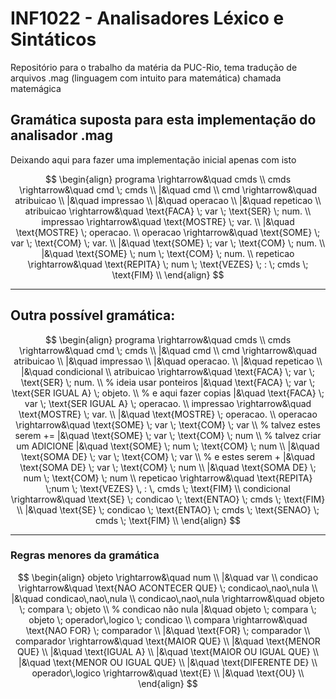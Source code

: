 # INF1022 - Analisadores Léxico e Sintáticos

Repositório para o trabalho da matéria da PUC-Rio, tema tradução de arquivos .mag (linguagem com intuito para matemática) chamada matemágica


## Gramática suposta para esta implementação do analisador .mag
Deixando aqui para fazer uma implementação inicial apenas com isto

$$
\begin{align}
programa    \rightarrow&\quad   cmds \\
cmds        \rightarrow&\quad   cmd \; cmds \\
                      |&\quad   cmd \\
cmd         \rightarrow&\quad   atribuicao \\
                      |&\quad   impressao \\
                      |&\quad   operacao \\
                      |&\quad   repeticao \\
atribuicao  \rightarrow&\quad   \text{FACA} \; var \; \text{SER} \; num. \\
impressao   \rightarrow&\quad   \text{MOSTRE} \; var. \\
                      |&\quad   \text{MOSTRE} \; operacao. \\
operacao    \rightarrow&\quad   \text{SOME} \; var \; \text{COM} \; var. \\
                      |&\quad   \text{SOME} \; var \; \text{COM} \; num. \\
                      |&\quad   \text{SOME} \; num \; \text{COM} \; num. \\
repeticao   \rightarrow&\quad   \text{REPITA} \; num \; \text{VEZES} \; : \; cmds \; \text{FIM} \\
\end{align}
$$
___
## **Outra possível gramática:**

$$
\begin{align}
programa    \rightarrow&\quad   cmds \\
cmds        \rightarrow&\quad   cmd \; cmds \\
                      |&\quad   cmd \\
cmd         \rightarrow&\quad   atribuicao \\
                      |&\quad   impressao \\
                      |&\quad   operacao. \\
                      |&\quad   repeticao \\
                      |&\quad   condicional \\
atribuicao  \rightarrow&\quad   \text{FACA} \; var \; \text{SER} \; num. \\ % ideia usar ponteiros 
                      |&\quad   \text{FACA} \; var \; \text{SER IGUAL A} \; objeto. \\ % e aqui fazer copias
                      |&\quad   \text{FACA} \; var \; \text{SER IGUAL A} \; operacao. \\
impressao   \rightarrow&\quad   \text{MOSTRE} \; var. \\
                      |&\quad   \text{MOSTRE} \; operacao. \\
operacao    \rightarrow&\quad   \text{SOME} \; var \; \text{COM} \; var \\ % talvez estes serem += 
                      |&\quad   \text{SOME} \; var \; \text{COM} \; num \\ % talvez criar um ADICIONE
                      |&\quad   \text{SOME} \; num \; \text{COM} \; num \\
                      |&\quad   \text{SOMA DE} \; var \; \text{COM} \; var \\ % e estes serem +
                      |&\quad   \text{SOMA DE} \; var \; \text{COM} \; num \\
                      |&\quad   \text{SOMA DE} \; num \; \text{COM} \; num \\
repeticao   \rightarrow&\quad   \text{REPITA} \;num \; \text{VEZES} \, : \, cmds \; \text{FIM} \\
condicional \rightarrow&\quad   \text{SE} \; condicao \; \text{ENTAO} \; cmds \; \text{FIM} \\
                      |&\quad   \text{SE} \; condicao \; \text{ENTAO} \; cmds \; \text{SENAO} \; cmds \; \text{FIM} \\
\end{align}
$$

___

### Regras menores da gramática

$$
\begin{align}
objeto              \rightarrow&\quad   num \\
                              |&\quad   var \\
condicao            \rightarrow&\quad   \text{NAO ACONTECER QUE} \; condicao\,nao\,nula \\
                              |&\quad   condicao\,nao\,nula \\
condicao\,nao\,nula \rightarrow&\quad   objeto \; compara \; objeto \\ % condicao não nula
                              |&\quad   objeto \; compara \; objeto \; operador\,logico \; condicao \\
compara             \rightarrow&\quad   \text{NAO FOR} \; comparador \\
                              |&\quad   \text{FOR} \; comparador \\
comparador          \rightarrow&\quad   \text{MAIOR QUE} \\
                              |&\quad   \text{MENOR QUE} \\
                              |&\quad   \text{IGUAL A} \\
                              |&\quad   \text{MAIOR OU IGUAL QUE} \\
                              |&\quad   \text{MENOR OU IGUAL QUE} \\
                              |&\quad   \text{DIFERENTE DE} \\
operador\,logico    \rightarrow&\quad   \text{E} \\
                              |&\quad   \text{OU} \\
\end{align}
$$
